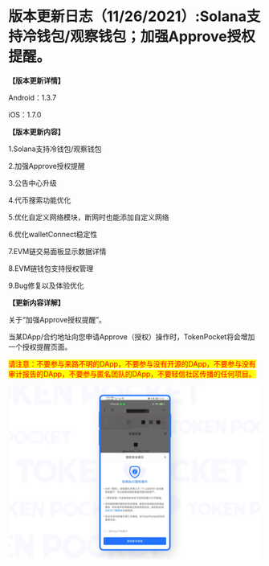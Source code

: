 # 版本更新日志（11/26/2021）:Solana支持冷钱包/观察钱包；加强Approve授权提醒。

**【版本更新详情】**

Android：1.3.7

iOS：1.7.0

&#x20;

**【版本更新内容】**

1.Solana支持冷钱包/观察钱包

2.加强Approve授权提醒

3.公告中心升级

4.代币搜索功能优化

5.优化自定义网络模块，断网时也能添加自定义网络

6.优化walletConnect稳定性

7.EVM链交易面板显示数据详情

8.EVM链钱包支持授权管理

9.Bug修复以及体验优化

&#x20;

**【更新内容详解】**

关于“加强Approve授权提醒”。

当某DApp/合约地址向您申请Approve（授权）操作时，TokenPocket将会增加一个授权提醒页面。

<mark style="color:red;">请注意：不要参与来路不明的DApp，不要参与没有开源的DApp，不要参与没有审计报告的DApp，不要参与匿名团队的DApp，不要轻信社区传播的任何项目。</mark>

![](<../../.gitbook/assets/image (21).png>)
